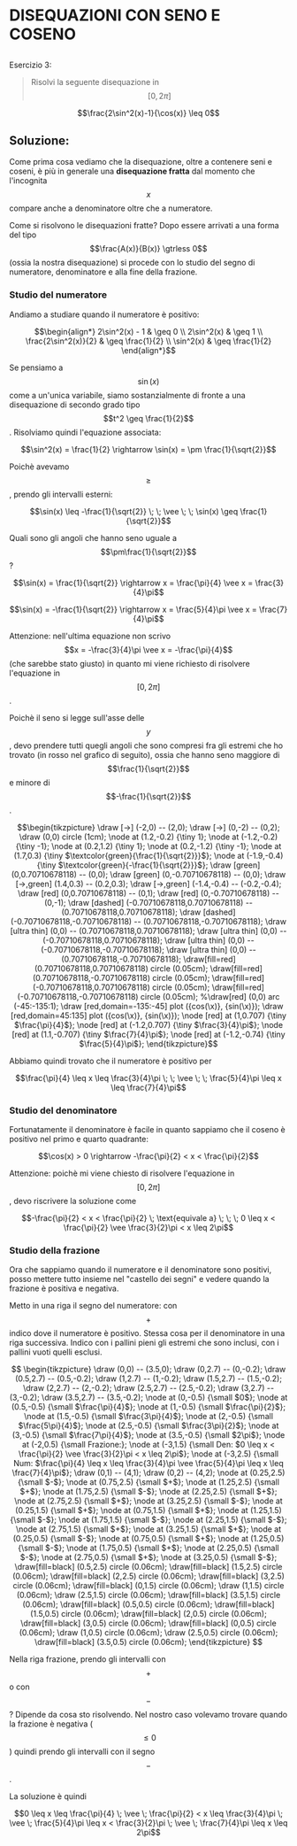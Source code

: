 ﻿# DISEQUAZIONI CON SENO E COSENO

<!--Upmath extremely simplifies this task by using Markdown and LaTeX. It converts the Markdown syntax extended with LaTeX equations support into HTML code you can publish anywhere on the web.-->

<!--![Paper written in LaTeX](/i/latex.jpg)-->

## 

Esercizio 3:

> Risolvi la seguente disequazione in $$[0,2\pi]$$

$$\frac{2\sin^2(x)-1}{\cos(x)} \leq 0$$

## Soluzione:

Come prima cosa vediamo che la disequazione, oltre a contenere seni e coseni, è più in generale una **disequazione fratta** dal momento che l'incognita $$x$$ compare anche a denominatore oltre che a numeratore. 

Come si risolvono le disequazioni fratte? Dopo essere arrivati a una forma del tipo $$\frac{A(x)}{B(x)} \gtrless 0$$ (ossia la nostra disequazione) si procede con lo studio del segno di numeratore, denominatore e alla fine della frazione. 

### Studio del numeratore

Andiamo a studiare quando il numeratore è positivo:

$$\begin{align*}
2\sin^2(x) - 1 & \geq 0 \\
2\sin^2(x) & \geq 1 \\
\frac{2\sin^2(x)}{2} & \geq \frac{1}{2} \\
\sin^2(x) & \geq \frac{1}{2}
\end{align*}$$

Se pensiamo a $$\sin(x)$$ come a un'unica variabile, siamo sostanzialmente di fronte a una disequazione di secondo grado tipo $$t^2 \geq \frac{1}{2}$$. Risolviamo quindi l'equazione associata:

$$\sin^2(x) = \frac{1}{2} \rightarrow \sin(x) = \pm \frac{1}{\sqrt{2}}$$

Poichè avevamo $$\geq$$, prendo gli intervalli esterni:

$$\sin(x) \leq -\frac{1}{\sqrt{2}} \; \; \vee \; \; \sin(x) \geq \frac{1}{\sqrt{2}}$$

Quali sono gli angoli che hanno seno uguale a $$\pm\frac{1}{\sqrt{2}}$$? 

$$\sin(x) = \frac{1}{\sqrt{2}} \rightarrow x = \frac{\pi}{4} \vee x = \frac{3}{4}\pi$$

$$\sin(x) = -\frac{1}{\sqrt{2}} \rightarrow x = \frac{5}{4}\pi \vee x = \frac{7}{4}\pi$$

Attenzione: nell'ultima equazione non scrivo $$x = -\frac{3}{4}\pi \vee x = -\frac{\pi}{4}$$ (che sarebbe stato giusto) in quanto mi viene richiesto di risolvere l'equazione in $$[0,2\pi]$$.  

Poichè il seno si legge sull'asse delle $$y$$, devo prendere tutti quegli angoli che sono compresi fra gli estremi che ho trovato (in rosso nel grafico di seguito), ossia che hanno seno maggiore di $$\frac{1}{\sqrt{2}}$$ e minore di $$-\frac{1}{\sqrt{2}}$$.

$$\begin{tikzpicture}
\draw [->] (-2,0) -- (2,0);
\draw [->] (0,-2) -- (0,2);
\draw (0,0) circle (1cm);
\node at (1.2,-0.2) {\tiny 1};
\node at (-1.2,-0.2) {\tiny -1};
\node at (0.2,1.2) {\tiny 1};
\node at (0.2,-1.2) {\tiny -1};
\node at (1.7,0.3) {\tiny $\textcolor{green}{\frac{1}{\sqrt{2}}}$};
\node at (-1.9,-0.4) {\tiny $\textcolor{green}{-\frac{1}{\sqrt{2}}}$};
\draw [green] (0,0.70710678118) -- (0,0);
\draw [green] (0,-0.70710678118) -- (0,0);
\draw [->,green] (1.4,0.3) -- (0.2,0.3);
\draw [->,green] (-1.4,-0.4) -- (-0.2,-0.4);
\draw [red] (0,0.70710678118) -- (0,1);
\draw [red] (0,-0.70710678118) -- (0,-1);
\draw [dashed] (-0.70710678118,0.70710678118) -- (0.70710678118,0.70710678118);
\draw [dashed] (-0.70710678118,-0.70710678118) -- (0.70710678118,-0.70710678118);
\draw [ultra thin] (0,0) -- (0.70710678118,0.70710678118);
\draw [ultra thin] (0,0) -- (-0.70710678118,0.70710678118);
\draw [ultra thin] (0,0) -- (-0.70710678118,-0.70710678118);
\draw [ultra thin] (0,0) -- (0.70710678118,-0.70710678118);
\draw[fill=red] (0.70710678118,0.70710678118) circle (0.05cm);
\draw[fill=red] (0.70710678118,-0.70710678118) circle (0.05cm);
\draw[fill=red] (-0.70710678118,0.70710678118) circle (0.05cm);
\draw[fill=red] (-0.70710678118,-0.70710678118) circle (0.05cm);
%\draw[red] (0,0) arc (-45:-135:1);
\draw [red,domain=-135:-45] plot ({cos(\x)}, {sin(\x)});
\draw [red,domain=45:135] plot ({cos(\x)}, {sin(\x)});
\node [red] at (1,0.707) {\tiny $\frac{\pi}{4}$};
\node [red] at (-1.2,0.707) {\tiny $\frac{3}{4}\pi$};
\node [red] at (1.1,-0.707) {\tiny $\frac{7}{4}\pi$};
\node [red] at (-1.2,-0.74) {\tiny $\frac{5}{4}\pi$};
\end{tikzpicture}$$

Abbiamo quindi trovato che il numeratore è positivo per 

$$\frac{\pi}{4} \leq x \leq \frac{3}{4}\pi \; \;  \vee \; \; \frac{5}{4}\pi \leq x \leq \frac{7}{4}\pi$$

### Studio del denominatore

Fortunatamente il denominatore è facile in quanto sappiamo che il coseno è positivo nel primo e quarto quadrante: 

$$\cos(x) > 0 \rightarrow -\frac{\pi}{2} < x < \frac{\pi}{2}$$

Attenzione: poichè mi viene chiesto di risolvere l'equazione in $$[0,2\pi]$$, devo riscrivere la soluzione come 

$$-\frac{\pi}{2} < x < \frac{\pi}{2} \; \text{equivale a} \; \; \;  0 \leq x < \frac{\pi}{2} \vee \frac{3}{2}\pi < x \leq 2\pi$$

### Studio della frazione

Ora che sappiamo quando il numeratore e il denominatore sono positivi, posso mettere tutto insieme nel "castello dei segni" e vedere quando la frazione è positiva e negativa. 

Metto in una riga il segno del numeratore: con $$+$$ indico dove il numeratore è positivo. Stessa cosa per il denominatore in una riga successiva. Indico con i pallini pieni gli estremi che sono inclusi, con i pallini vuoti quelli esclusi. 

$$
\begin{tikzpicture}
\draw (0,0) -- (3.5,0);
\draw (0,2.7) -- (0,-0.2);
\draw (0.5,2.7) -- (0.5,-0.2);
\draw (1,2.7) -- (1,-0.2);
\draw (1.5,2.7) -- (1.5,-0.2);
\draw (2,2.7) -- (2,-0.2);
\draw (2.5,2.7) -- (2.5,-0.2);
\draw (3,2.7) -- (3,-0.2);
\draw (3.5,2.7) -- (3.5,-0.2);
\node at (0,-0.5) {\small $0$};
\node at (0.5,-0.5) {\small $\frac{\pi}{4}$};
\node at (1,-0.5) {\small $\frac{\pi}{2}$};
\node at (1.5,-0.5) {\small $\frac{3\pi}{4}$};
\node at (2,-0.5) {\small $\frac{5\pi}{4}$};
\node at (2.5,-0.5) {\small $\frac{3\pi}{2}$};
\node at (3,-0.5) {\small $\frac{7\pi}{4}$};
\node at (3.5,-0.5) {\small $2\pi$};
\node at (-2,0.5) {\small Frazione:};
\node at (-3,1.5) {\small Den: $0 \leq x < \frac{\pi}{2} \vee \frac{3}{2}\pi < x \leq 2\pi$};
\node at (-3,2.5) {\small Num: $\frac{\pi}{4} \leq x \leq \frac{3}{4}\pi  \vee \frac{5}{4}\pi \leq x \leq \frac{7}{4}\pi$};
\draw (0,1) -- (4,1);
\draw (0,2) -- (4,2);
\node at (0.25,2.5) {\small $-$};
\node at (0.75,2.5) {\small $+$};
\node at (1.25,2.5) {\small $+$};
\node at (1.75,2.5) {\small $-$};
\node at (2.25,2.5) {\small $+$};
\node at (2.75,2.5) {\small $+$};
\node at (3.25,2.5) {\small $-$};
\node at (0.25,1.5) {\small $+$};
\node at (0.75,1.5) {\small $+$};
\node at (1.25,1.5) {\small $-$};
\node at (1.75,1.5) {\small $-$};
\node at (2.25,1.5) {\small $-$};
\node at (2.75,1.5) {\small $+$};
\node at (3.25,1.5) {\small $+$};
\node at (0.25,0.5) {\small $-$};
\node at (0.75,0.5) {\small $+$};
\node at (1.25,0.5) {\small $-$};
\node at (1.75,0.5) {\small $+$};
\node at (2.25,0.5) {\small $-$};
\node at (2.75,0.5) {\small $+$};
\node at (3.25,0.5) {\small $-$};
\draw[fill=black] (0.5,2.5) circle (0.06cm);
\draw[fill=black] (1.5,2.5) circle (0.06cm);
\draw[fill=black] (2,2.5) circle (0.06cm);
\draw[fill=black] (3,2.5) circle (0.06cm);
\draw[fill=black] (0,1.5) circle (0.06cm);
\draw (1,1.5) circle (0.06cm);
\draw (2.5,1.5) circle (0.06cm);
\draw[fill=black] (3.5,1.5) circle (0.06cm);
\draw[fill=black] (0.5,0.5) circle (0.06cm);
\draw[fill=black] (1.5,0.5) circle (0.06cm);
\draw[fill=black] (2,0.5) circle (0.06cm);
\draw[fill=black] (3,0.5) circle (0.06cm);
\draw[fill=black] (0,0.5) circle (0.06cm);
\draw (1,0.5) circle (0.06cm);
\draw (2.5,0.5) circle (0.06cm);
\draw[fill=black] (3.5,0.5) circle (0.06cm);
\end{tikzpicture}
$$

Nella riga frazione, prendo gli intervalli con $$+$$ o con $$-$$? Dipende da cosa sto risolvendo. Nel nostro caso volevamo trovare quando la frazione è negativa ($$\leq 0$$) quindi prendo gli intervalli con il segno $$-$$. 

La soluzione è quindi 

$$0 \leq x \leq \frac{\pi}{4} \; \vee \; \frac{\pi}{2} < x \leq \frac{3}{4}\pi \; \vee \; \frac{5}{4}\pi \leq x < \frac{3}{2}\pi \; \vee \; \frac{7}{4}\pi \leq x \leq 2\pi$$



